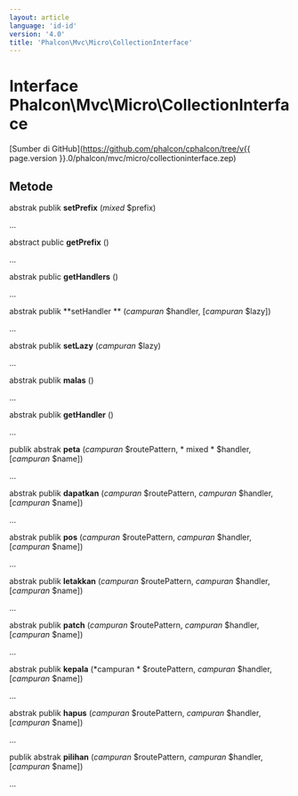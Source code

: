 ```yaml
---
layout: article
language: 'id-id'
version: '4.0'
title: 'Phalcon\Mvc\Micro\CollectionInterface'
---
```

# Interface **Phalcon\Mvc\Micro\CollectionInterface**

[Sumber di GitHub](https://github.com/phalcon/cphalcon/tree/v{{ page.version }}.0/phalcon/mvc/micro/collectioninterface.zep)

## Metode

abstrak publik **setPrefix** (*mixed* $prefix)

...

abstract public **getPrefix** ()

...

abstrak public **getHandlers** ()

...

abstrak publik **setHandler ** (*campuran* $handler, [*campuran* $lazy])

...

abstrak publik **setLazy** (*campuran* $lazy)

...

abstrak publik **malas** ()

...

abstrak publik **getHandler** ()

...

publik abstrak **peta** (*campuran* $routePattern, * mixed * $handler, [*campuran* $name])

...

abstrak publik **dapatkan** (*campuran* $routePattern, *campuran* $handler, [*campuran* $name])

...

abstrak publik **pos** (*campuran* $routePattern, *campuran* $handler, [*campuran* $name])

...

abstrak publik **letakkan** (*campuran* $routePattern, *campuran* $handler, [*campuran* $name])

...

abstrak publik **patch** (*campuran* $routePattern, *campuran* $handler, [*campuran* $name])

...

abstrak publik **kepala** (*campuran * $routePattern, *campuran* $handler, [*campuran* $name])

...

abstrak publik **hapus** (*campuran* $routePattern, *campuran* $handler, [*campuran* $name])

...

publik abstrak **pilihan** (*campuran* $routePattern, *campuran* $handler, [*campuran* $name])

...
